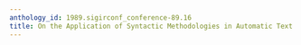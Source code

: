```yaml
---
anthology_id: 1989.sigirconf_conference-89.16
title: On the Application of Syntactic Methodologies in Automatic Text Analysis
---
```

